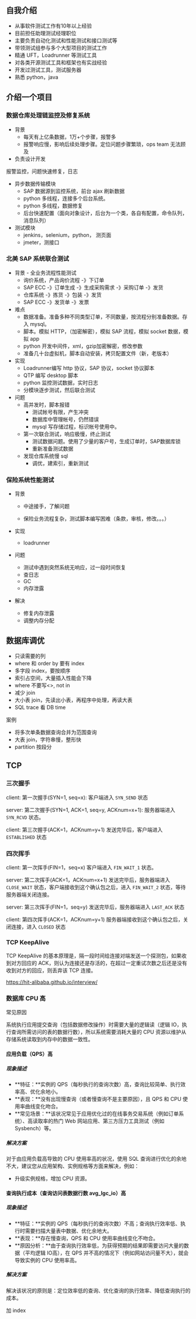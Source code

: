 ## 自我介绍

* 从事软件测试工作有10年以上经验
* 目前担任助理测试经理职位
* 主要负责自动化测试和性能测试和接口测试等
* 带领测试组参与多个大型项目的测试工作
* 精通 UFT，Loadrunner 等测试工具
* 对各类开源测试工具和框架也有实战经验
* 开发过测试工具，测试服务器
* 熟悉 python，java

## 介绍一个项目

### 数据仓库处理链监控及修复系统

- 背景
  - 每天有上亿条数据，1万+个步骤，报警多
  - 报警响应慢，影响后续处理步骤。定位问题步骤繁琐，ops team 无法顾及
- 负责设计开发

报警监控，问题快速修复，日志

- 异步数据传输模块
  - SAP 数据源到监控系统，前台 ajax 刷新数据
  - python 多线程，连接多个后台系统。
  - python 多线程，数据修复
  - 后台快速配置（面向对象设计，后台为一个类，各自有配置，命令队列，消息队列）
- 测试模块
  - jenkins，selenium，python， 测页面
  - jmeter，测接口

### 北美 SAP 系统联合测试

* 背景 - 全业务流程性能测试
  * 询价系统，产品询价流程 -》下订单
  * SAP ECC -》订单生成 -》生成采购需求 -》采购订单 -》发货
  * 仓库系统 -》拣货 -》包装 -》发货
  * SAP ECC -》发货单 -》发票
* 难点
  * 数据准备。准备多种不同类型订单，不同数量，按流程分别准备数据。存入 mysql。
  * 脚本。模拟 HTTP，（加密解密），模拟 SAP 流程，模拟 socket 数据，模拟 app
  * python 开发中间件，xml，gzip加密解密，修改参数
  * 准备几十台虚拟机，脚本自动安装，拷贝配置文件（新，老版本）
* 实现
  * Loadrunner编写 http 协议，SAP 协议，socket 协议脚本
  * QTP 编写 desktop 脚本
  * python 监控测试数据，实时日志
  * 分模块逐步测试，然后联合测试
* 问题
  * 高并发时，脚本报错
    * 测试帐号有限，产生冲突
    * 数据库中管理帐号，仍然错误
    * mysql 写存储过程，标识帐号使用中。
  * 第一次联合测试，响应极慢，终止测试
    * 测试数据问题。使用了少量的客户号，生成订单时，SAP数据库锁
    * 重新准备测试数据
  * 发现仓库系统慢 sql
    * 调优，建索引，重新测试

### 保险系统性能测试

* 背景

  * 中途接手，了解问题

  * 保险业务流程复杂，测试脚本编写困难（条款，审核，修改。。。）

* 实现

  * loadrunner

* 问题

  * 测试中遇到突然系统无响应，过一段时间恢复
  * 查日志
  * GC
  * 内存泄露

* 解决

  * 修复内存泄露
  * 调整内存分配

## 数据库调优

* 只读需要的列
* where 和 order by 要有 index
* 多字段 index，要按顺序
* 索引占空间，大量插入性能会下降
* where 不要写<>, not in
* 减少 join
* 大小表 join，先读出小表，再程序中处理，再读大表
* SQL trace 看 DB time

案例

* 将多次单条数据查询合并为范围查询
* 大表 join，字符串慢，整形快
* partition 按段分

## TCP

### 三次握手

client: 第一次握手(SYN=1, seq=x): 客户端进入 `SYN_SEND` 状态

server: 第二次握手(SYN=1, ACK=1, seq=y, ACKnum=x+1): 服务器端进入 `SYN_RCVD` 状态。

client: 第三次握手(ACK=1，ACKnum=y+1) 发送完毕后，客户端进入 `ESTABLISHED` 状态

### 四次挥手

client: 第一次挥手(FIN=1，seq=x) 客户端进入 `FIN_WAIT_1` 状态。

server: 第二次挥手(ACK=1，ACKnum=x+1) 发送完毕后，服务器端进入 `CLOSE_WAIT` 状态，客户端接收到这个确认包之后，进入 `FIN_WAIT_2` 状态，等待服务器端关闭连接。

server: 第三次挥手(FIN=1，seq=y) 发送完毕后，服务器端进入 `LAST_ACK` 状态

client: 第四次挥手(ACK=1，ACKnum=y+1) 服务器端接收到这个确认包之后，关闭连接，进入 `CLOSED` 状态

### TCP KeepAlive

TCP KeepAlive 的基本原理是，隔一段时间给连接对端发送一个探测包，如果收到对方回应的 ACK，则认为连接还是存活的，在超过一定重试次数之后还是没有收到对方的回应，则丢弃该 TCP 连接。

https://hit-alibaba.github.io/interview/

### 数据库 CPU 高

常见原因

系统执行应用提交查询（包括数据修改操作）时需要大量的逻辑读（逻辑 IO，执行查询所需访问的表的数据行数），所以系统需要消耗大量的 CPU 资源以维护从存储系统读取到内存中的数据一致性。

#### 应用负载（QPS）高

##### 现象描述

- **特征：**实例的 QPS（每秒执行的查询次数）高，查询比较简单、执行效率高、优化余地小。
- **表现：**没有出现慢查询（或者慢查询不是主要原因），且 QPS 和 CPU 使用率曲线变化吻合。
- **常见场景：**该状况常见于应用优化过的在线事务交易系统（例如订单系统）、高读取率的热门 Web 网站应用、第三方压力工具测试（例如 Sysbench）等。

##### 解决方案

对于由应用负载高导致的 CPU 使用率高的状况，使用 SQL 查询进行优化的余地不大，建议您从应用架构、实例规格等方面来解决，例如：

- 升级实例规格，增加 CPU 资源。

#### 查询执行成本（查询访问表数据行数 avg_lgc_io）高

##### 现象描述

- **特征：**实例的 QPS（每秒执行的查询次数）不高；查询执行效率低、执行时需要扫描大量表中数据、优化余地大。
- **表现：**存在慢查询，QPS 和 CPU 使用率曲线变化不吻合。
- **原因分析：**由于查询执行效率低，为获得预期的结果即需要访问大量的数据（平均逻辑 IO高），在 QPS 并不高的情况下（例如网站访问量不大），就会导致实例的 CPU 使用率高。

##### 解决方案

解决该状况的原则是：定位效率低的查询、优化查询的执行效率、降低查询执行的成本。

加 index